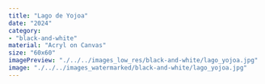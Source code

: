 ```yaml
---
title: "Lago de Yojoa"
date: "2024"
category: 
- "black-and-white"
material: "Acryl on Canvas"
size: "60x60"
imagePreview: "./../../images_low_res/black-and-white/lago_yojoa.jpg"
image: "./../../images_watermarked/black-and-white/lago_yojoa.jpg"
---
```

